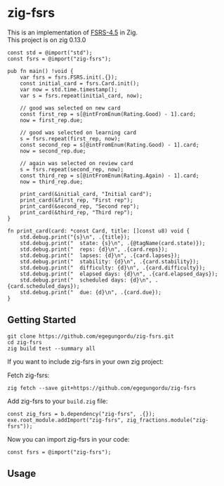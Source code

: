# zig-fsrs

This is an implementation of [FSRS-4.5](https://github.com/open-spaced-repetition/fsrs4anki/wiki/The-Algorithm) in Zig.  
This project is on zig 0.13.0

```zig
const std = @import("std");
const fsrs = @import("zig-fsrs");

pub fn main() !void {
    var fsrs = fsrs.FSRS.init(.{});
    const initial_card = fsrs.Card.init();
    var now = std.time.timestamp();
    var s = fsrs.repeat(initial_card, now);

    // good was selected on new card
    const first_rep = s[@intFromEnum(Rating.Good) - 1].card;
    now = first_rep.due;

    // good was selected on learning card
    s = fsrs.repeat(first_rep, now);
    const second_rep = s[@intFromEnum(Rating.Good) - 1].card;
    now = second_rep.due;

    // again was selected on review card
    s = fsrs.repeat(second_rep, now);
    const third_rep = s[@intFromEnum(Rating.Again) - 1].card;
    now = third_rep.due;

    print_card(&initial_card, "Initial card");
    print_card(&first_rep, "First rep");
    print_card(&second_rep, "Second rep");
    print_card(&third_rep, "Third rep");
}

fn print_card(card: *const Card, title: []const u8) void {
    std.debug.print("{s}\n", .{title});
    std.debug.print("  state: {s}\n", .{@tagName(card.state)});
    std.debug.print("  reps: {d}\n", .{card.reps});
    std.debug.print("  lapses: {d}\n", .{card.lapses});
    std.debug.print("  stability: {d}\n", .{card.stability});
    std.debug.print("  difficulty: {d}\n", .{card.difficulty});
    std.debug.print("  elapsed days: {d}\n", .{card.elapsed_days});
    std.debug.print("  scheduled days: {d}\n", .{card.scheduled_days});
    std.debug.print("  due: {d}\n", .{card.due});
}
```

## Getting Started

```shell
git clone https://github.com/egegungordu/zig-fsrs.git
cd zig-fsrs
zig build test --summary all
```

If you want to include zig-fsrs in your own zig project:

Fetch zig-fsrs:

```shell
zig fetch --save git+https://github.com/egegungordu/zig-fsrs
```

Add zig-fsrs to your `build.zig` file:

```zig
const zig_fsrs = b.dependency("zig-fsrs", .{});
exe.root_module.addImport("zig-fsrs", zig_fractions.module("zig-fsrs"));
```

Now you can import zig-fsrs in your code:

```zig
const fsrs = @import("zig-fsrs");
```

## Usage


